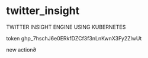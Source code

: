 # twitter_insight

TWITTER INSIGHT ENGINE USING KUBERNETES

token 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

new action∂
